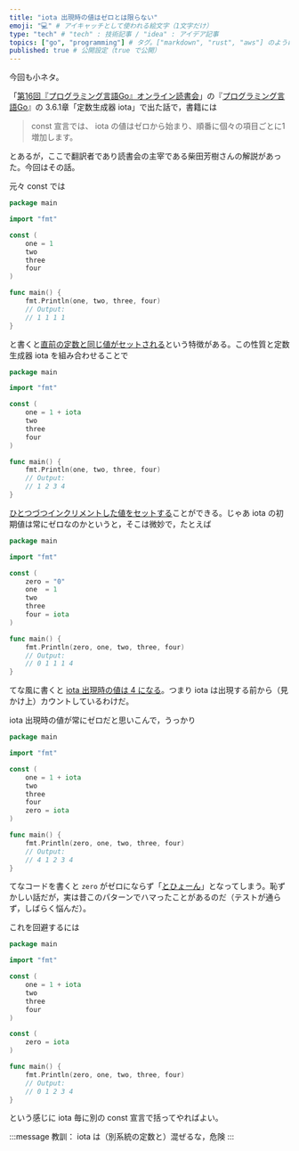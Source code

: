 ```yaml
---
title: "iota 出現時の値はゼロとは限らない"
emoji: "💻" # アイキャッチとして使われる絵文字（1文字だけ）
type: "tech" # "tech" : 技術記事 / "idea" : アイデア記事
topics: ["go", "programming"] # タグ。["markdown", "rust", "aws"] のように指定する
published: true # 公開設定（true で公開）
---
```


今回も小ネタ。

「[第16回『プログラミング言語Go』オンライン読書会](https://gpl-reading.connpass.com/event/221591/)」の『[プログラミング言語Go](https://www.amazon.co.jp/dp/4621300253/)』の 3.6.1章「定数生成器 iota」で出た話で，書籍には

> const 宣言では、 iota の値はゼロから始まり、順番に個々の項目ごとに1増加します。

とあるが，ここで翻訳者であり読書会の主宰である柴田芳樹さんの解説があった。今回はその話。

元々 const では

```go
package main

import "fmt"

const (
    one = 1
    two
    three
    four
)

func main() {
    fmt.Println(one, two, three, four)
    // Output:
    // 1 1 1 1
}
```

と書くと[直前の定数と同じ値がセットされる](https://play.golang.org/p/3SJG2KlZ_iO)という特徴がある。この性質と定数生成器 iota を組み合わせることで


```go
package main

import "fmt"

const (
    one = 1 + iota
    two
    three
    four
)

func main() {
    fmt.Println(one, two, three, four)
    // Output:
    // 1 2 3 4
}
```

[ひとつづつインクリメントした値をセットする](https://play.golang.org/p/_UXJbnK8uyT)ことができる。じゃあ iota の初期値は常にゼロなのかというと，そこは微妙で，たとえば

```go
package main

import "fmt"

const (
    zero = "0"
    one  = 1
    two
    three
    four = iota
)

func main() {
    fmt.Println(zero, one, two, three, four)
    // Output:
    // 0 1 1 1 4
}
```

てな風に書くと [iota 出現時の値は 4 になる](https://play.golang.org/p/3RbtW0-jJis)。つまり iota は出現する前から（見かけ上）カウントしているわけだ。

iota 出現時の値が常にゼロだと思いこんで，うっかり

```go
package main

import "fmt"

const (
    one = 1 + iota
    two
    three
    four
    zero = iota
)

func main() {
    fmt.Println(zero, one, two, three, four)
    // Output:
    // 4 1 2 3 4
}
```

てなコードを書くと `zero` がゼロにならず「[とひょーん](https://play.golang.org/p/-HvyRN4Doj5)」となってしまう。恥ずかしい話だが，実は昔このパターンでハマったことがあるのだ（テストが通らず，しばらく悩んだ）。

これを回避するには

```go
package main

import "fmt"

const (
    one = 1 + iota
    two
    three
    four
)

const (
    zero = iota
)

func main() {
    fmt.Println(zero, one, two, three, four)
    // Output:
    // 0 1 2 3 4
}
```

という感じに iota 毎に別の const 宣言で括ってやればよい。

:::message
教訓： iota は（別系統の定数と）混ぜるな，危険
:::

[Go]: https://golang.org/ "The Go Programming Language"
<!-- eof -->
